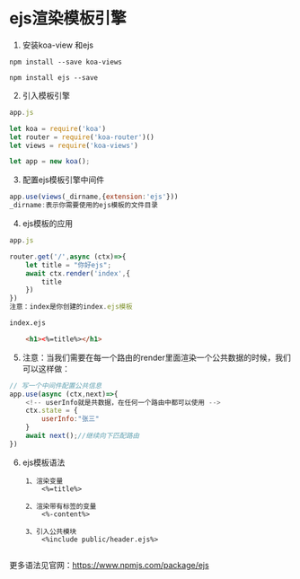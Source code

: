 # ejs渲染模板引擎

1. 安装koa-view 和ejs

```
npm install --save koa-views

npm install ejs --save
```

2. 引入模板引擎

```js
app.js

let koa = require('koa')
let router = require('koa-router')()
let views = require('koa-views')

let app = new koa();

```

3. 配置ejs模板引擎中间件

```js
app.use(views(_dirname,{extension:'ejs'}))
_dirname:表示你需要使用的ejs模板的文件目录

```

4. ejs模板的应用

```js
app.js

router.get('/',async (ctx)=>{
    let title = "你好ejs";
    await ctx.render('index',{
        title
    })
})
注意：index是你创建的index.ejs模板

```

```html
index.ejs

	<h1><%=title%></h1>
```

5. 注意：当我们需要在每一个路由的render里面渲染一个公共数据的时候，我们可以这样做：
```js
// 写一个中间件配置公共信息
app.use(async (ctx,next)=>{
    <!-- userInfo就是共数据，在任何一个路由中都可以使用 -->
    ctx.state = {
        userInfo:"张三"
    }
    await next();//继续向下匹配路由
})

```

6. ejs模板语法



```ejs
	1、渲染变量
	    <%=title%>
	
	2、渲染带有标签的变量
	    <%-content%>
	
	3、引入公共模块
	    <%include public/header.ejs%>
	
```

更多语法见官网：https://www.npmjs.com/package/ejs